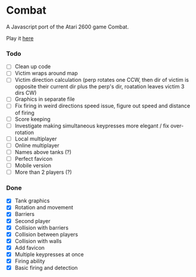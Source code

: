 # Combat
A Javascript port of the Atari 2600 game Combat.

Play it <a href="http://sethtrei.github.io/Combat" target="_blank">here</a>

### Todo

- [ ] Clean up code
- [ ] Victim wraps around map
- [ ] Victim direction calculation (perp rotates one CCW, then dir of victim is opposite their current dir plus the perp's dir, roatation leaves victim 3 dirs CW)
- [ ] Graphics in separate file
- [ ] Fix firing in weird directions speed issue, figure out speed and distance of firing
- [ ] Score keeping
- [ ] Investigate making simultaneous keypresses more elegant / fix over-rotation
- [ ] Local multiplayer
- [ ] Online multiplayer
- [ ] Names above tanks (?)
- [ ] Perfect favicon
- [ ] Mobile version
- [ ] More than 2 players (?)

### Done 
- [x] Tank graphics
- [x] Rotation and movement
- [x] Barriers
- [x] Second player
- [x] Collision with barriers
- [x] Collision between players
- [x] Collision with walls
- [x] Add favicon
- [x] Multiple keypresses at once
- [x] Firing ability
- [x] Basic firing and detection
